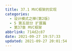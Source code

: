 ```yaml
---
title: 37.1 MVC框架的实现
categories: 
  - 设计模式之禅(第2版)
  - 5 第五部分 扩展篇
  - 第37章 MVC框架
abbrlink: 714d2c87
date: 2021-09-27 19:57:33
updated: 2021-09-27 20:01:54
---
```

